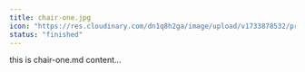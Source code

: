 ```yaml
---
title: chair-one.jpg
icon: "https://res.cloudinary.com/dn1q8h2ga/image/upload/v1733878532/proportional.design-3.0/sample_2x_xsaylz.webp"
status: "finished"
---
```


this is chair-one.md content...
